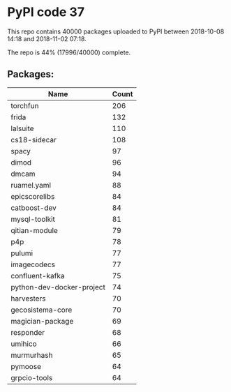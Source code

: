 # PyPI code 37

This repo contains 40000 packages uploaded to PyPI between 
2018-10-08 14:18 and 2018-11-02 07:18.

The repo is 44% (17996/40000) complete.

## Packages:

| Name  | Count |
| ----- | ----- |
| torchfun | 206 |
| frida | 132 |
| lalsuite | 110 |
| cs18-sidecar | 108 |
| spacy | 97 |
| dimod | 96 |
| dmcam | 94 |
| ruamel.yaml | 88 |
| epicscorelibs | 84 |
| catboost-dev | 84 |
| mysql-toolkit | 81 |
| qitian-module | 79 |
| p4p | 78 |
| pulumi | 77 |
| imagecodecs | 77 |
| confluent-kafka | 75 |
| python-dev-docker-project | 74 |
| harvesters | 70 |
| gecosistema-core | 70 |
| magician-package | 69 |
| responder | 68 |
| umihico | 66 |
| murmurhash | 65 |
| pymoose | 64 |
| grpcio-tools | 64 |


